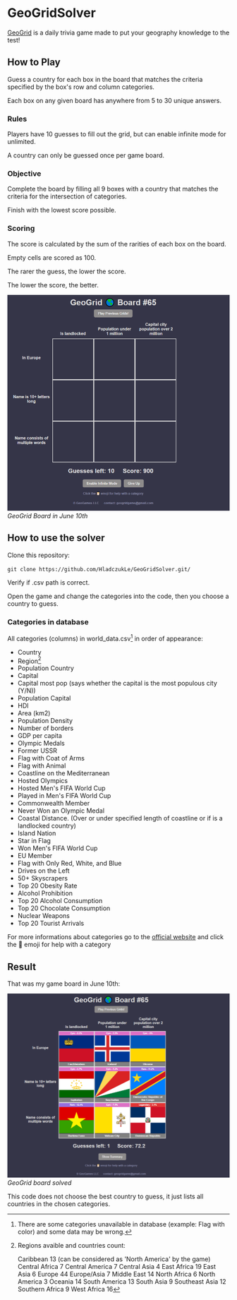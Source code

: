 # GeoGridSolver

[GeoGrid](https://www.geogridgame.com/) is a daily trivia game made to put your geography knowledge to the test!

## How to Play

Guess a country for each box in the board that matches the criteria specified by the box's row and column categories.

Each box on any given board has anywhere from 5 to 30 unique answers.

### Rules

Players have 10 guesses to fill out the grid, but can enable infinite mode for unlimited.

A country can only be guessed once per game board.

### Objective

Complete the board by filling all 9 boxes with a country that matches the criteria for the intersection of categories.

Finish with the lowest score possible.

### Scoring

The score is calculated by the sum of the rarities of each box on the board.

Empty cells are scored as 100.

The rarer the guess, the lower the score.

The lower the score, the better.

![GeoGrid Board](GeoGridBoard.png)
*GeoGrid Board in June 10th*

## How to use the solver

Clone this repository:

``git clone https://github.com/HladczukLe/GeoGridSolver.git/``

Verify if .csv path is correct.

Open the game and change the categories into the code, then you choose a country to guess.

### Categories in database

All categories (columns) in world_data.csv[^1] in order of appearance:

- Country
- Region[^2]
- Population Country
- Capital
- Capital most pop (says whether the capital is the most populous city (Y/N))
- Population Capital
- HDI
- Area (km2)
- Population Density
- Number of borders
- GDP per capita
- Olympic Medals
- Former USSR
- Flag with Coat of Arms
- Flag with Animal
- Coastline on the Mediterranean
- Hosted Olympics
- Hosted Men's FIFA World Cup
- Played in Men's FIFA World Cup
- Commonwealth Member
- Never Won an Olympic Medal
- Coastal Distance. (Over or under specified length of coastline or if is a landlocked country)
- Island Nation
- Star in Flag
- Won Men's FIFA World Cup
- EU Member
- Flag with Only Red, White, and Blue
- Drives on the Left
- 50+ Skyscrapers
- Top 20 Obesity Rate
- Alcohol Prohibition
- Top 20 Alcohol Consumption
- Top 20 Chocolate Consumption
- Nuclear Weapons
- Top 20 Tourist Arrivals

For more informations about categories go to the [official website](https://www.geogridgame.com/) and click the 📔 emoji for help with a category

## Result

That was my game board in June 10th:

![GeoGrid Board Solved](GeoGridBoardSolved.png)
*GeoGrid board solved*

This code does not choose the best country to guess, it just lists all countries in the chosen categories.

[^1]: There are some categories unavailable in database (example: Flag with color) and some data may be wrong.

[^2]: Regions avaible and countries count:

    Caribbean          13 (can be considered as 'North America' by the game)
    Central Africa      7
    Central America     7
    Central Asia        4
    East Africa        19
    East Asia           6
    Europe             44
    Europe/Asia         7
    Middle East        14
    North Africa        6
    North America       3
    Oceania            14
    South America      13
    South Asia          9
    Southeast Asia     12
    Southern Africa     9
    West Africa        16
